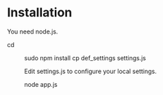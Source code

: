 
# Installation

You need node.js.

cd <dir>
sudo npm install
cp def_settings settings.js

Edit settings.js to configure your local settings.

node app.js

